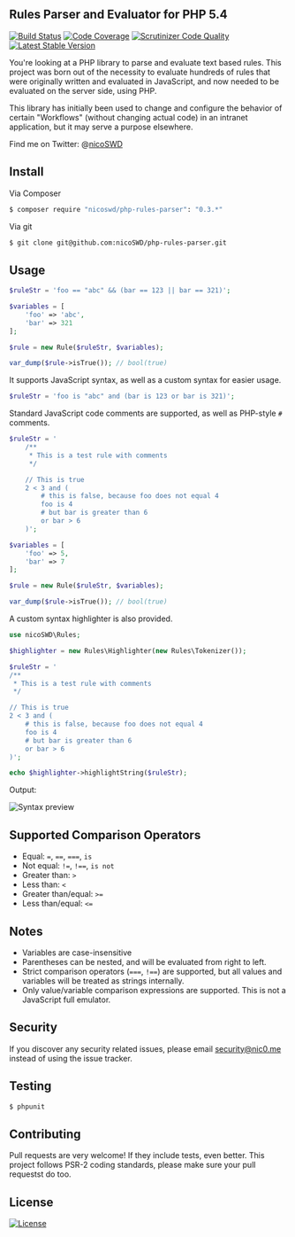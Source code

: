 ## Rules Parser and Evaluator for PHP 5.4

[![Build Status](https://scrutinizer-ci.com/g/nicoSWD/php-rules-parser/badges/build.png?b=master)](https://scrutinizer-ci.com/g/nicoSWD/php-rules-parser/build-status/master) [![Code Coverage](https://scrutinizer-ci.com/g/nicoSWD/php-rules-parser/badges/coverage.png?b=master)](https://scrutinizer-ci.com/g/nicoSWD/php-rules-parser/?branch=master) [![Scrutinizer Code Quality](https://img.shields.io/scrutinizer/g/nicoswd/php-rules-parser.svg?b=master)](https://scrutinizer-ci.com/g/nicoSWD/php-rules-parser/?branch=master) [![Latest Stable Version](https://img.shields.io/packagist/v/nicoswd/php-rules-parser.svg)](https://packagist.org/packages/nicoswd/php-rules-parser)

You're looking at a PHP library to parse and evaluate text based rules. This project was born out of the necessity to evaluate hundreds of rules that were originally written and evaluated in JavaScript, and now needed to be evaluated on the server side, using PHP.

This library has initially been used to change and configure the behavior of certain "Workflows" (without changing actual code) in an intranet application, but it may serve a purpose elsewhere.


Find me on Twitter: @[nicoSWD](https://twitter.com/nicoSWD)

## Install

Via Composer

``` bash
$ composer require "nicoswd/php-rules-parser": "0.3.*"
```

Via git
``` bash
$ git clone git@github.com:nicoSWD/php-rules-parser.git
```


## Usage

```php
$ruleStr = 'foo == "abc" && (bar == 123 || bar == 321)';

$variables = [
    'foo' => 'abc',
    'bar' => 321
];

$rule = new Rule($ruleStr, $variables);

var_dump($rule->isTrue()); // bool(true)
```

It supports JavaScript syntax, as well as a custom syntax for easier usage.

```php
$ruleStr = 'foo is "abc" and (bar is 123 or bar is 321)';
```

Standard JavaScript code comments are supported, as well as PHP-style `#` comments.

```php
$ruleStr = '
    /**
     * This is a test rule with comments
     */

    // This is true
    2 < 3 and (
        # this is false, because foo does not equal 4
        foo is 4
        # but bar is greater than 6
        or bar > 6
    )';

$variables = [
    'foo' => 5,
    'bar' => 7
];

$rule = new Rule($ruleStr, $variables);

var_dump($rule->isTrue()); // bool(true)
```

A custom syntax highlighter is also provided.

```php
use nicoSWD\Rules;

$highlighter = new Rules\Highlighter(new Rules\Tokenizer());

$ruleStr = '
/**
 * This is a test rule with comments
 */

// This is true
2 < 3 and (
    # this is false, because foo does not equal 4
    foo is 4
    # but bar is greater than 6
    or bar > 6
)';

echo $highlighter->highlightString($ruleStr);
```

Output:

![Syntax preview](https://s3.amazonaws.com/f.cl.ly/items/2U1j2T0M1q3U0D1t1t1D/Screen%20Shot%202015-07-22%20at%2016.51.47.png)

## Supported Comparison Operators
- Equal: `=`, `==`, `===`, `is`
- Not equal: `!=`, `!==`, `is not`
- Greater than: `>`
- Less than: `<`
- Greater than/equal: `>=`
- Less than/equal: `<=`

## Notes
- Variables are case-insensitive
- Parentheses can be nested, and will be evaluated from right to left.
- Strict comparison operators (`===`, `!==`) are supported, but all values and variables will be treated as strings internally.
- Only value/variable comparison expressions are supported. This is not a JavaScript full emulator.

## Security

If you discover any security related issues, please email security@nic0.me instead of using the issue tracker.

## Testing

``` bash
$ phpunit
```

## Contributing
Pull requests are very welcome! If they include tests, even better. This project follows PSR-2 coding standards, please make sure your pull requestst do too.

## License

[![License](https://img.shields.io/packagist/l/nicoSWD/php-rules-parser.svg)](https://packagist.org/packages/nicoswd/php-rule-parser)